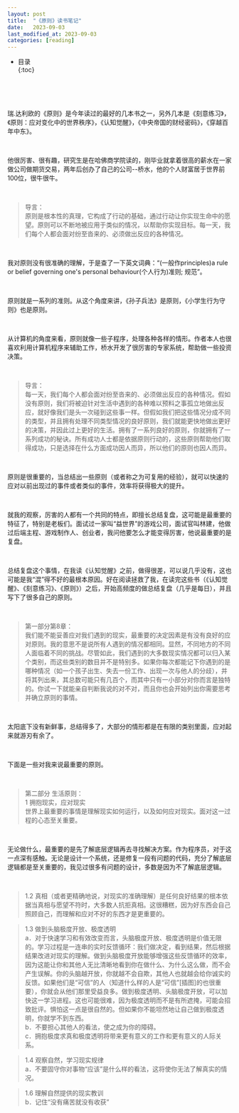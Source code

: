 ```yaml
---
layout: post
title:  "《原则》读书笔记"
date:   2023-09-03
last_modified_at: 2023-09-03
categories: [reading]
---
```


* 目录  
{:toc}

<br>
<br>
<br>

瑞.达利欧的《原则》是今年读过的最好的几本书之一，另外几本是《刻意练习》，《原则：应对变化中的世界秩序》，《认知觉醒》，《中央帝国的财经密码》，《穿越百年中东》。  

<br>

他很厉害、很有趣，研究生是在哈佛商学院读的，刚毕业就拿着很高的薪水在一家做公司做期货交易，两年后创办了自己的公司--桥水，他的个人财富居于世界前100位，很牛很牛。

<br>

>导言：  
原则是根本性的真理，它构成了行动的基础，通过行动让你实现生命中的愿望。原则可以不断地被应用于类似的情况，以帮助你实现目标。每一天，我们每个人都会面对纷至沓来的、必须做出反应的各种情况。

<br>

我对原则没有很准确的理解，于是查了一下英文词典：“(一般作principles)a rule or belief governing one's personal behaviour(个人行为)准则; 规范”。

<br>

原则就是一系列的准则。从这个角度来讲，《孙子兵法》是原则，《小学生行为守则》也是原则。

<br>

从计算机的角度来看，原则就像一些子程序，处理各种各样的情形。作者本人也很喜欢利用计算机程序来辅助工作，桥水开发了很厉害的专家系统，帮助做一些投资决策。

<br>

>导言：  
每一天，我们每个人都会面对纷至沓来的、必须做出反应的各种情况。假如没有原则，我们将被迫针对生活中遇到的各种难以预料之事孤立地做出反应，就好像我们是头一次碰到这些事一样。但假如我们把这些情况分成不同的类型，并且拥有处理不同类型情况的良好原则，我们就能更快地做出更好的决策，并因此过上更好的生活。拥有了一系列良好的原则，你就拥有了一系列成功的秘诀。所有成功人士都是依据原则行动的，这些原则帮助他们取得成功，只是选择在什么方面成功因人而异，所以他们的原则也因人而异。

<br>

原则是很重要的，当总结出一些原则（或者称之为可复用的经验），就可以快速的应对以前出现过的事件或者类似的事件，效率将获得极大的提升。

<br>

就我的观察，厉害的人都有一个共同的特点，即擅长总结复盘，这可能是最重要的特征了，特别是老板们。面试过一家叫“益世界”的游戏公司，面试官叫林建，他做过后端主程、游戏制作人、创业者，我问他要怎么才能变得厉害，他说最重要的是复盘。

<br>

总结复盘这个事情，在我读《认知觉醒》之前，做得很差，可以说几乎没有，这也可能是我“混”得不好的最根本原因。好在阅读拯救了我，在读完这些书（《认知觉醒》、《刻意练习》、《原则》）之后，开始高频度的做总结复盘（几乎是每日），并且写下了很多自己的原则。

<br>

>第一部分第8章：  
我们能不能妥善应对我们遇到的现实，最重要的决定因素是有没有良好的应对原则。我的意思不是说所有人遇到的情况都相同。显然，不同地方的不同人面临着不同的挑战。尽管如此，我们遇到的大多数现实情况都可以归入某个类别，而这些类别的数目并不是特别多。如果你每次都能记下你遇到的是哪种情况（如一个孩子出生、失去一份工作、出现一次与他人的分歧），并将其列出来，其总数可能只有几百个，而其中只有一小部分对你而言是独特的。你试一下就能亲自判断我说的对不对，而且你也会开始列出你需要思考并确立原则的事情。

<br>

太阳底下没有新鲜事，总结得多了，大部分的情形都是在有限的类别里面，应对起来就游刃有余了。

<br>

下面是一些对我来说最重要的原则。

<br>

>第二部分 生活原则：  
1 拥抱现实，应对现实  
世界上最重要的事情是理解现实如何运行，以及如何应对现实。面对这一过程的心态至关重要。

<br>

无论做什么，最重要的是先了解底层逻辑再去寻找解决方案。作为程序员，对于这一点深有感触。无论是设计一个系统，还是修复一段有问题的代码，充分了解底层逻辑都是至关重要的，我见过很多有问题的设计，多数是因为不了解底层逻辑。

<br>

>1.2 真相（或者更精确地说，对现实的准确理解）是任何良好结果的根本依据当真相与愿望不符时，大多数人抗拒真相。这很糟糕，因为好东西会自己照顾自己，而理解和应对不好的东西才是更重要的。

>1.3 做到头脑极度开放、极度透明  
a．对于快速学习和有效改变而言，头脑极度开放、极度透明是价值无限的。学习过程是一连串的实时反馈循环：我们做决定，看到结果，然后根据结果改进对现实的理解。做到头脑极度开放能够增强这些反馈循环的效率，因为这能让你和其他人无比清晰地看到你在做什么、为什么这么做，而不会产生误解。你的头脑越开放，你就越不会自欺，其他人也就越会给你诚实的反馈。如果他们是“可信”的人（知道什么样的人是“可信”[插图]的也很重要），你就会从他们那里受益良多。做到极度透明、头脑极度开放，可以加快这一学习进程。这也可能很难，因为极度透明而不是有所遮掩，可能会招致批评。惧怕这一点是很自然的。但如果你不能坦然地让自己做到极度透明，你就学不到东西。  
b．不要担心其他人的看法，使之成为你的障碍。  
c．拥抱极度求真和极度透明将带来更有意义的工作和更有意义的人际关系。  

>1.4 观察自然，学习现实规律  
a．不要固守你对事物“应该”是什么样的看法，这将使你无法了解真实的情况。

>1.6 理解自然提供的现实教训  
b．记住“没有痛苦就没有收获”

<br>
<br>
<br>
<br>
<br>